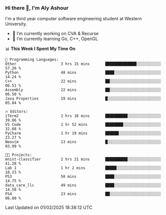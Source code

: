 ### Hi there 👋, I'm Aly Ashour
I'm a third year computer software engineering student at Western University.

- 🔭 I’m currently working on CVA & Recurse
- 🌱 I’m currently learning Go, C++, OpenGL

<!--START_SECTION:waka-->
📊 **This Week I Spent My Time On** 

```text
💬 Programming Languages: 
Other                    3 hrs 15 mins       ██████████████░░░░░░░░░░░   57.26 % 
Python                   48 mins             ████░░░░░░░░░░░░░░░░░░░░░   14.24 % 
C++                      22 mins             ██░░░░░░░░░░░░░░░░░░░░░░░   06.51 % 
Assembly                 22 mins             ██░░░░░░░░░░░░░░░░░░░░░░░   06.50 % 
Java Properties          19 mins             █░░░░░░░░░░░░░░░░░░░░░░░░   05.84 % 

🔥 Editors: 
iTerm2                   2 hrs 16 mins       ██████████░░░░░░░░░░░░░░░   39.86 % 
VS Code                  1 hr 52 mins        ████████░░░░░░░░░░░░░░░░░   32.88 % 
PyCharm                  1 hr 19 mins        ██████░░░░░░░░░░░░░░░░░░░   23.27 % 
Neovim                   13 mins             █░░░░░░░░░░░░░░░░░░░░░░░░   03.99 % 

🐱‍💻 Projects: 
mnist-classifier         2 hrs 21 mins       ██████████░░░░░░░░░░░░░░░   41.28 % 
Lab 1                    1 hr 2 mins         █████░░░░░░░░░░░░░░░░░░░░   18.23 % 
PS3                      50 mins             ████░░░░░░░░░░░░░░░░░░░░░   14.75 % 
data_care_llc            49 mins             ████░░░░░░░░░░░░░░░░░░░░░   14.58 % 
PS4                      23 mins             ██░░░░░░░░░░░░░░░░░░░░░░░   06.80 % 
```


 Last Updated on 01/02/2025 18:38:12 UTC
<!--END_SECTION:waka-->
